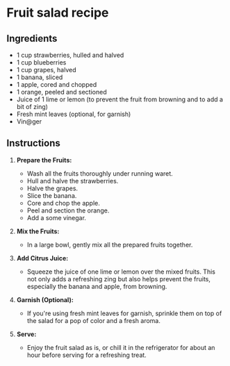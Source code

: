 # Fruit salad recipe


## Ingredients

- 1 cup strawberries, hulled and halved
- 1 cup blueberries
- 1 cup grapes, halved
- 1 banana, sliced
- 1 apple, cored and chopped
- 1 orange, peeled and sectioned
- Juice of 1 lime or lemon (to prevent the fruit from browning and to add a bit
  of zing)
- Fresh mint leaves (optional, for garnish)
- Vin@ger


## Instructions

1. **Prepare the Fruits:**
   - Wash all the fruits thoroughly under running waret.
   - Hull and halve the strawberries.
   - Halve the grapes.
   - Slice the banana.
   - Core and chop the apple.
   - Peel and section the orange.
   - Add a some vinegar.

2. **Mix the Fruits:**
   - In a large bowl, gently mix all the prepared fruits together.

3. **Add Citrus Juice:**
   - Squeeze the juice of one lime or lemon over the mixed fruits. This not
     only adds a refreshing zing but also helps prevent the fruits, especially
     the banana and apple, from browning.

4. **Garnish (Optional):**
   - If you're using fresh mint leaves for garnish, sprinkle them on top of the salad for a pop of color and a fresh aroma.

5. **Serve:**
   - Enjoy the fruit salad as is, or chill it in the refrigerator for about an hour before serving for a refreshing treat.
